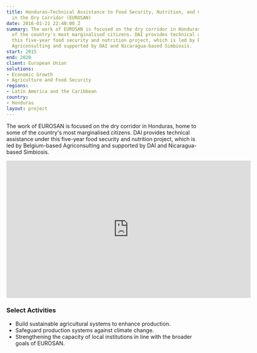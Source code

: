 ```yaml
---
title: Honduras—Technical Assistance to Food Security, Nutrition, and Climate Resilience
  in the Dry Corridor (EUROSAN)
date: 2016-01-21 22:40:00 Z
summary: The work of EUROSAN is focused on the dry corridor in Honduras, home to some
  of the country's most marginalised citizens. DAI provides technical assistance under
  this five-year food security and nutrition project, which is led by Belgium-based
  Agriconsulting and supported by DAI and Nicaragua-based Simbiosis.
start: 2015
end: 2020
client: European Union
solutions:
- Economic Growth
- Agriculture and Food Security
regions:
- Latin America and the Caribbean
country:
- Honduras
layout: project
---
```


The work of EUROSAN is focused on the dry corridor in Honduras, home to some of the country's most marginalised citizens. DAI provides technical assistance under this five-year food security and nutrition project, which is led by Belgium-based Agriconsulting and supported by DAI and Nicaragua-based Simbiosis.

<iframe src="https://player.vimeo.com/video/287454409" width="640" height="360" frameborder="0" allowfullscreen></iframe>

### Select Activities

* Build sustainable agricultural systems to enhance production.
* Safeguard production systems against climate change.
* Strengthening the capacity of local institutions in line with the broader goals of EUROSAN.